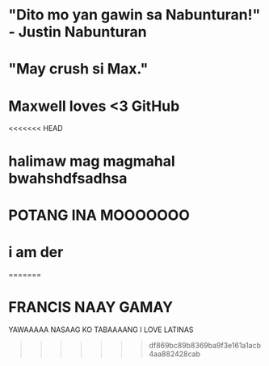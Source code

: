 # "Dito mo yan gawin sa Nabunturan!" - Justin Nabunturan

# "May crush si Max."

# Maxwell loves <3 GitHub

<<<<<<< HEAD
# halimaw mag magmahal bwahshdfsadhsa

# POTANG INA MOOOOOOO

# i am der
=======
# FRANCIS NAAY GAMAY


YAWAAAAA NASAAG KO TABAAAANG
I LOVE LATINAS
>>>>>>> df869bc89b8369ba9f3e161a1acb4aa882428cab
